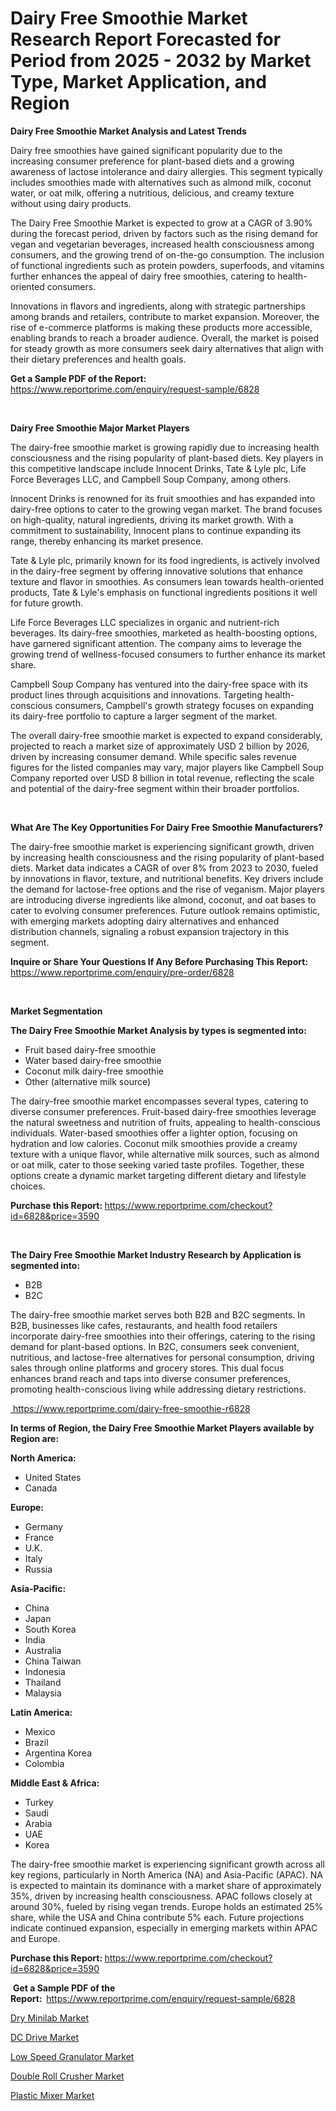 <p><h1>Dairy Free Smoothie Market Research Report Forecasted for Period from 2025 -  2032 by Market Type, Market Application, and Region</h1></p><p><strong>Dairy Free Smoothie Market Analysis and Latest Trends</strong></p>
<p><p>Dairy free smoothies have gained significant popularity due to the increasing consumer preference for plant-based diets and a growing awareness of lactose intolerance and dairy allergies. This segment typically includes smoothies made with alternatives such as almond milk, coconut water, or oat milk, offering a nutritious, delicious, and creamy texture without using dairy products.</p><p>The Dairy Free Smoothie Market is expected to grow at a CAGR of 3.90% during the forecast period, driven by factors such as the rising demand for vegan and vegetarian beverages, increased health consciousness among consumers, and the growing trend of on-the-go consumption. The inclusion of functional ingredients such as protein powders, superfoods, and vitamins further enhances the appeal of dairy free smoothies, catering to health-oriented consumers.</p><p>Innovations in flavors and ingredients, along with strategic partnerships among brands and retailers, contribute to market expansion. Moreover, the rise of e-commerce platforms is making these products more accessible, enabling brands to reach a broader audience. Overall, the market is poised for steady growth as more consumers seek dairy alternatives that align with their dietary preferences and health goals.</p></p>
<p><strong>Get a Sample PDF of the Report:&nbsp;</strong> <a href="https://www.reportprime.com/enquiry/request-sample/6828?utm_campaign=3070&utm_medium=2&utm_source=Github&utm_content=ia&utm_term=19032025&utm_id=dairy-free-smoothie">https://www.reportprime.com/enquiry/request-sample/6828</a></p>
<p>&nbsp;</p>
<p><strong>Dairy Free Smoothie Major Market Players</strong></p>
<p><p>The dairy-free smoothie market is growing rapidly due to increasing health consciousness and the rising popularity of plant-based diets. Key players in this competitive landscape include Innocent Drinks, Tate & Lyle plc, Life Force Beverages LLC, and Campbell Soup Company, among others.</p><p>Innocent Drinks is renowned for its fruit smoothies and has expanded into dairy-free options to cater to the growing vegan market. The brand focuses on high-quality, natural ingredients, driving its market growth. With a commitment to sustainability, Innocent plans to continue expanding its range, thereby enhancing its market presence.</p><p>Tate & Lyle plc, primarily known for its food ingredients, is actively involved in the dairy-free segment by offering innovative solutions that enhance texture and flavor in smoothies. As consumers lean towards health-oriented products, Tate & Lyle's emphasis on functional ingredients positions it well for future growth.</p><p>Life Force Beverages LLC specializes in organic and nutrient-rich beverages. Its dairy-free smoothies, marketed as health-boosting options, have garnered significant attention. The company aims to leverage the growing trend of wellness-focused consumers to further enhance its market share.</p><p>Campbell Soup Company has ventured into the dairy-free space with its product lines through acquisitions and innovations. Targeting health-conscious consumers, Campbell's growth strategy focuses on expanding its dairy-free portfolio to capture a larger segment of the market.</p><p>The overall dairy-free smoothie market is expected to expand considerably, projected to reach a market size of approximately USD 2 billion by 2026, driven by increasing consumer demand. While specific sales revenue figures for the listed companies may vary, major players like Campbell Soup Company reported over USD 8 billion in total revenue, reflecting the scale and potential of the dairy-free segment within their broader portfolios.</p></p>
<p>&nbsp;</p>
<p><strong>What Are The Key Opportunities For Dairy Free Smoothie Manufacturers?</strong></p>
<p><p>The dairy-free smoothie market is experiencing significant growth, driven by increasing health consciousness and the rising popularity of plant-based diets. Market data indicates a CAGR of over 8% from 2023 to 2030, fueled by innovations in flavor, texture, and nutritional benefits. Key drivers include the demand for lactose-free options and the rise of veganism. Major players are introducing diverse ingredients like almond, coconut, and oat bases to cater to evolving consumer preferences. Future outlook remains optimistic, with emerging markets adopting dairy alternatives and enhanced distribution channels, signaling a robust expansion trajectory in this segment.</p></p>
<p><strong>Inquire or Share Your Questions If Any Before Purchasing This Report:</strong> <a href="https://www.reportprime.com/enquiry/pre-order/6828?utm_campaign=3070&utm_medium=2&utm_source=Github&utm_content=ia&utm_term=19032025&utm_id=dairy-free-smoothie">https://www.reportprime.com/enquiry/pre-order/6828</a></p>
<p>&nbsp;</p>
<p><strong>Market Segmentation</strong></p>
<p><strong>The Dairy Free Smoothie Market Analysis by types is segmented into:</strong></p>
<p><ul><li>Fruit based dairy-free smoothie</li><li>Water based dairy-free smoothie</li><li>Coconut milk dairy-free smoothie</li><li>Other (alternative milk source)</li></ul></p>
<p><p>The dairy-free smoothie market encompasses several types, catering to diverse consumer preferences. Fruit-based dairy-free smoothies leverage the natural sweetness and nutrition of fruits, appealing to health-conscious individuals. Water-based smoothies offer a lighter option, focusing on hydration and low calories. Coconut milk smoothies provide a creamy texture with a unique flavor, while alternative milk sources, such as almond or oat milk, cater to those seeking varied taste profiles. Together, these options create a dynamic market targeting different dietary and lifestyle choices.</p></p>
<p><strong>Purchase this Report:&nbsp;</strong><a href="https://www.reportprime.com/checkout?id=6828&price=3590&utm_campaign=3070&utm_medium=2&utm_source=Github&utm_content=ia&utm_term=19032025&utm_id=dairy-free-smoothie">https://www.reportprime.com/checkout?id=6828&price=3590</a></p>
<p>&nbsp;</p>
<p><strong>The Dairy Free Smoothie Market Industry Research by Application is segmented into:</strong></p>
<p><ul><li>B2B</li><li>B2C</li></ul></p>
<p><p>The dairy-free smoothie market serves both B2B and B2C segments. In B2B, businesses like cafes, restaurants, and health food retailers incorporate dairy-free smoothies into their offerings, catering to the rising demand for plant-based options. In B2C, consumers seek convenient, nutritious, and lactose-free alternatives for personal consumption, driving sales through online platforms and grocery stores. This dual focus enhances brand reach and taps into diverse consumer preferences, promoting health-conscious living while addressing dietary restrictions.</p></p>
<p><a href="https://www.reportprime.com/dairy-free-smoothie-r6828?utm_campaign=3070&utm_medium=2&utm_source=Github&utm_content=ia&utm_term=19032025&utm_id=dairy-free-smoothie">&nbsp;https://www.reportprime.com/dairy-free-smoothie-r6828</a></p>
<p><strong>In terms of Region, the Dairy Free Smoothie Market Players available by Region are:</strong></p>
<p>
    <p> <strong> North America: </strong>
        <ul>
            <li>United States</li>
            <li>Canada</li>
        </ul>
        </p> 
    <p> <strong> Europe: </strong>
        <ul>
            <li>Germany</li>
            <li>France</li>
            <li>U.K.</li>
            <li>Italy</li>
            <li>Russia</li>
        </ul>
        </p> 
    <p> <strong> Asia-Pacific: </strong>
        <ul>
            <li>China</li>
            <li>Japan</li>
            <li>South Korea</li>
            <li>India</li>
            <li>Australia</li>
            <li>China Taiwan</li>
            <li>Indonesia</li>
            <li>Thailand</li>
            <li>Malaysia</li>
        </ul>
        </p> 
    <p> <strong> Latin America: </strong>
        <ul>
            <li>Mexico</li>
            <li>Brazil</li>
            <li>Argentina Korea</li>
            <li>Colombia</li>
        </ul>
        </p> 
    <p> <strong> Middle East & Africa: </strong>
        <ul>
            <li>Turkey</li>
            <li>Saudi</li>
            <li>Arabia</li>
            <li>UAE</li>
            <li>Korea</li>
        </ul>
    </p>
    </p>
<p><p>The dairy-free smoothie market is experiencing significant growth across all key regions, particularly in North America (NA) and Asia-Pacific (APAC). NA is expected to maintain its dominance with a market share of approximately 35%, driven by increasing health consciousness. APAC follows closely at around 30%, fueled by rising vegan trends. Europe holds an estimated 25% share, while the USA and China contribute 5% each. Future projections indicate continued expansion, especially in emerging markets within APAC and Europe.</p></p>
<p><strong>Purchase this Report: </strong><a href="https://www.reportprime.com/checkout?id=6828&price=3590&utm_campaign=3070&utm_medium=2&utm_source=Github&utm_content=ia&utm_term=19032025&utm_id=dairy-free-smoothie">https://www.reportprime.com/checkout?id=6828&price=3590</a></p>
<p>&nbsp;<strong>Get a Sample PDF of the Report:&nbsp;&nbsp;</strong><a href="https://www.reportprime.com/enquiry/request-sample/6828?utm_campaign=3070&utm_medium=2&utm_source=Github&utm_content=ia&utm_term=19032025&utm_id=dairy-free-smoothie">https://www.reportprime.com/enquiry/request-sample/6828</a></p>
<p><strong></strong></p>
<p><p><a href="https://www.linkedin.com/pulse/dry-minilab-market-report-mines-projected-cagr-114-providing-forecasts-xevie?utm_campaign=3070&utm_medium=2&utm_source=Github&utm_content=ia&utm_term=19032025&utm_id=dairy-free-smoothie">Dry Minilab Market</a></p><p><a href="https://www.linkedin.com/pulse/in-depth-report-dc-drive-market-types-applications-regional-insights-539lf?utm_campaign=3070&utm_medium=2&utm_source=Github&utm_content=ia&utm_term=19032025&utm_id=dairy-free-smoothie">DC Drive Market</a></p><p><a href="https://www.linkedin.com/pulse/low-speed-granulator-market-scope-shows-upward-growth-ra2ge?utm_campaign=3070&utm_medium=2&utm_source=Github&utm_content=ia&utm_term=19032025&utm_id=dairy-free-smoothie">Low Speed Granulator Market</a></p><p><a href="https://www.linkedin.com/pulse/extensive-analysis-double-roll-crusher-market-anticipated-cagr-127-bl1pe?utm_campaign=3070&utm_medium=2&utm_source=Github&utm_content=ia&utm_term=19032025&utm_id=dairy-free-smoothie">Double Roll Crusher Market</a></p><p><a href="https://www.linkedin.com/pulse/plastic-mixer-market-analysis-forecast-52-cagr-detailed-evaluation-i7yae?utm_campaign=3070&utm_medium=2&utm_source=Github&utm_content=ia&utm_term=19032025&utm_id=dairy-free-smoothie">Plastic Mixer Market</a></p></p>